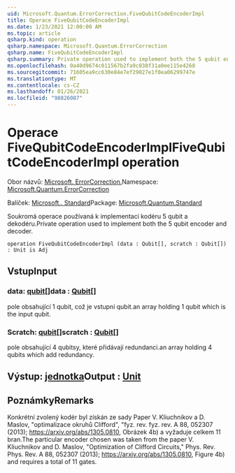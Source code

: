 ```yaml
---
uid: Microsoft.Quantum.ErrorCorrection.FiveQubitCodeEncoderImpl
title: Operace FiveQubitCodeEncoderImpl
ms.date: 1/23/2021 12:00:00 AM
ms.topic: article
qsharp.kind: operation
qsharp.namespace: Microsoft.Quantum.ErrorCorrection
qsharp.name: FiveQubitCodeEncoderImpl
qsharp.summary: Private operation used to implement both the 5 qubit encoder and decoder.
ms.openlocfilehash: 0a40d9674c011567b2fa9c838f31a0ee115e4268
ms.sourcegitcommit: 71605ea9cc630e84e7ef29027e1f0ea06299747e
ms.translationtype: MT
ms.contentlocale: cs-CZ
ms.lasthandoff: 01/26/2021
ms.locfileid: "98826087"
---
```

# <a name="fivequbitcodeencoderimpl-operation"></a><span data-ttu-id="539d9-102">Operace FiveQubitCodeEncoderImpl</span><span class="sxs-lookup"><span data-stu-id="539d9-102">FiveQubitCodeEncoderImpl operation</span></span>

<span data-ttu-id="539d9-103">Obor názvů: [Microsoft. ErrorCorrection.](xref:Microsoft.Quantum.ErrorCorrection)</span><span class="sxs-lookup"><span data-stu-id="539d9-103">Namespace: [Microsoft.Quantum.ErrorCorrection](xref:Microsoft.Quantum.ErrorCorrection)</span></span>

<span data-ttu-id="539d9-104">Balíček: [Microsoft.. Standard](https://nuget.org/packages/Microsoft.Quantum.Standard)</span><span class="sxs-lookup"><span data-stu-id="539d9-104">Package: [Microsoft.Quantum.Standard](https://nuget.org/packages/Microsoft.Quantum.Standard)</span></span>


<span data-ttu-id="539d9-105">Soukromá operace používaná k implementaci kodéru 5 qubit a dekodéru.</span><span class="sxs-lookup"><span data-stu-id="539d9-105">Private operation used to implement both the 5 qubit encoder and decoder.</span></span>

```qsharp
operation FiveQubitCodeEncoderImpl (data : Qubit[], scratch : Qubit[]) : Unit is Adj
```


## <a name="input"></a><span data-ttu-id="539d9-106">Vstup</span><span class="sxs-lookup"><span data-stu-id="539d9-106">Input</span></span>

### <a name="data--qubit"></a><span data-ttu-id="539d9-107">data: [qubit](xref:microsoft.quantum.lang-ref.qubit)[]</span><span class="sxs-lookup"><span data-stu-id="539d9-107">data : [Qubit](xref:microsoft.quantum.lang-ref.qubit)[]</span></span>

<span data-ttu-id="539d9-108">pole obsahující 1 qubit, což je vstupní qubit.</span><span class="sxs-lookup"><span data-stu-id="539d9-108">an array holding 1 qubit which is the input qubit.</span></span>


### <a name="scratch--qubit"></a><span data-ttu-id="539d9-109">Scratch: [qubit](xref:microsoft.quantum.lang-ref.qubit)[]</span><span class="sxs-lookup"><span data-stu-id="539d9-109">scratch : [Qubit](xref:microsoft.quantum.lang-ref.qubit)[]</span></span>

<span data-ttu-id="539d9-110">pole obsahující 4 qubitsy, které přidávají redundanci.</span><span class="sxs-lookup"><span data-stu-id="539d9-110">an array holding 4 qubits which add redundancy.</span></span>



## <a name="output--unit"></a><span data-ttu-id="539d9-111">Výstup: [jednotka](xref:microsoft.quantum.lang-ref.unit)</span><span class="sxs-lookup"><span data-stu-id="539d9-111">Output : [Unit](xref:microsoft.quantum.lang-ref.unit)</span></span>



## <a name="remarks"></a><span data-ttu-id="539d9-112">Poznámky</span><span class="sxs-lookup"><span data-stu-id="539d9-112">Remarks</span></span>

<span data-ttu-id="539d9-113">Konkrétní zvolený kodér byl získán ze sady Paper V. Kliuchnikov a D. Maslov, "optimalizace okruhů Clifford", "fyz. rev. fyz. rev. A 88, 052307 (2013); https://arxiv.org/abs/1305.0810, Obrázek 4b) a vyžaduje celkem 11 bran.</span><span class="sxs-lookup"><span data-stu-id="539d9-113">The particular encoder chosen was taken from the paper V. Kliuchnikov and D. Maslov, "Optimization of Clifford Circuits," Phys. Rev. Phys. Rev. A 88, 052307 (2013); https://arxiv.org/abs/1305.0810, Figure 4b) and requires a total of 11 gates.</span></span>